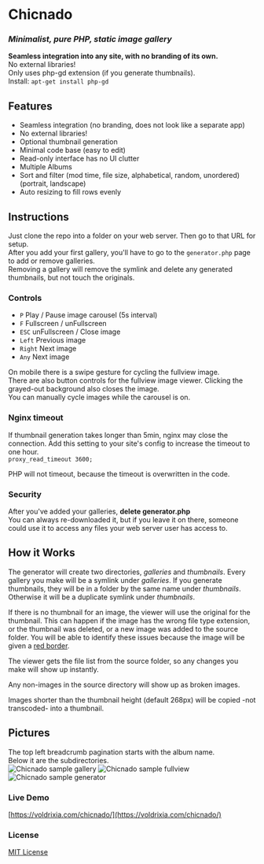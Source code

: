 # Chicnado
### _Minimalist, pure PHP, static image gallery_
__Seamless integration into any site, with no branding of its own.__\
No external libraries!\
Only uses php-gd extension (if you generate thumbnails).\
Install: `apt-get install php-gd` 

## Features
- Seamless integration (no branding, does not look like a separate app)
- No external libraries!
- Optional thumbnail generation
- Minimal code base (easy to edit)
- Read-only interface has no UI clutter
- Multiple Albums
- Sort and filter (mod time, file size, alphabetical, random, unordered) (portrait, landscape)
- Auto resizing to fill rows evenly

## Instructions
Just clone the repo into a folder on your web server. Then go to that URL for setup.\
After you add your first gallery, you'll have to go to the `generator.php` page to add or remove galleries.\
Removing a gallery will remove the symlink and delete any generated thumbnails, but not touch the originals.

### Controls
- `P` Play / Pause image carousel (5s interval)
- `F` Fullscreen / unFullscreen
- `ESC` unFullscreen / Close image
- `Left` Previous image
- `Right` Next image
- `Any` Next image

On mobile there is a swipe gesture for cycling the fullview image.\
There are also button controls for the fullview image viewer. Clicking the grayed-out background also closes the image.\
You can manually cycle images while the carousel is on.

### Nginx timeout
If thumbnail generation takes longer than 5min, nginx may close the connection. Add this setting to your site's config to increase the timeout to one hour.\
`proxy_read_timeout 3600;`

PHP will not timeout, because the timeout is overwritten in the code.

### Security
After you've added your galleries, __delete generator.php__\
You can always re-downloaded it, but if you leave it on there, someone could use it to access any files your web server user has access to.

## How it Works
The generator will create two directories, _galleries_ and _thumbnails_. Every gallery you make will be a symlink under _galleries_. If you generate thumbnails, they will be in a folder by the same name under _thumbnails_. Otherwise it will be a duplicate symlink under _thumbnails_.

If there is no thumbnail for an image, the viewer will use the original for the thumbnail. This can happen if the image has the wrong file type extension, or the thumbnail was deleted, or a new image was added to the source folder. You will be able to identify these issues because the image will be given a <u>red border</u>.

The viewer gets the file list from the source folder, so any changes you make will show up instantly.

Any non-images in the source directory will show up as broken images.

Images shorter than the thumbnail height (default 268px) will be copied -not transcoded- into a thumbnail.

## Pictures
The top left breadcrumb pagination starts with the album name.\
Below it are the subdirectories.\
![Chicnado sample gallery](https://i.imgur.com/9CaDQE0.png)
![Chicnado sample fullview](https://i.imgur.com/boaXKBV.png)
![Chicnado sample generator](https://i.imgur.com/agqMSrV.png)

### Live Demo
[https://voldrixia.com/chicnado/](https://voldrixia.com/chicnado/)

### License
[MIT License](LICENSE.txt)
